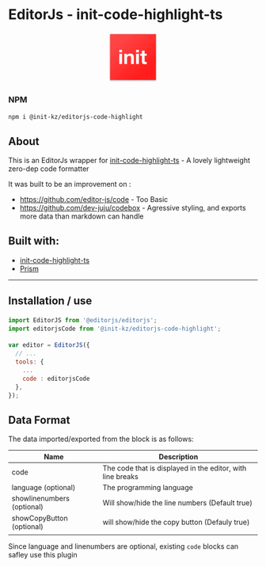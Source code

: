 
# EditorJs - init-code-highlight-ts


<p align="center">
  <a href="https://init.kz/en">
    <img src="assets/favicon.svg" width="100"   height="100" alt="Logo">
  </a>
</p>

### NPM
    npm i @init-kz/editorjs-code-highlight

## About

This is an EditorJs wrapper for [init-code-highlight-ts](https://github.com/init-pkg/init-code-highlight-ts) - A lovely lightweight zero-dep code formatter

It was built to be an improvement on :

* https://github.com/editor-js/code - Too Basic
* https://github.com/dev-juju/codebox - Agressive styling, and exports more data than markdown can handle


## Built with:

* [init-code-highlight-ts](https://github.com/init-pkg/init-code-highlight-ts)
* [Prism](https://www.npmjs.com/package/prismjs)


---

## Installation / use

```javascript
import EditorJS from '@editorjs/editorjs';
import editorjsCode from '@init-kz/editorjs-code-highlight';

var editor = EditorJS({
  // ...
  tools: {
    ...
    code : editorjsCode
  },
});
```


## Data Format
The data imported/exported from the block is as follows:

| Name                       | Description                                                |
| -------------------------- | ---------------------------------------------------------- |
| code                       | The code that is displayed in the editor, with line breaks |
| language (optional)        | The programming language                                   |
| showlinenumbers (optional) | Will show/hide the line numbers (Default true)             |
| showCopyButton (optional)  | will show/hide the copy button (Defauly true)              |
|                            |                                                            |


Since language and linenumbers are optional, existing ```code``` blocks can safley use this plugin



<!-- ---

## Markdown Compatability

> TODO!

This plugin *will be* compatible with

    npm i editorjs-markdown-parser

It will import/export using the code fence markdown style, with the language printed imediatly after the first fence, as described in [GFM #117](https://github.github.com/gfm/#example-112)

Line-numbers cant be expressed in markdown, so will be ommited

Example :

    ```javascript
    \\ Hello World
    ``` -->
